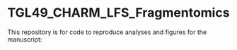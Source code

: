 # TGL49_CHARM_LFS_Fragmentomics

This repository is for code to reproduce analyses and figures for the manuscript:
